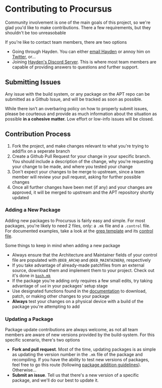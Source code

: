 # Contributing to Procursus
Community involvement is one of the main goals of this project, so we're glad you'd like to make contributions. There a few requirements, but they shouldn't be too unreasobable

If you're like to contact team members, there are two options
- Going through Hayden. You can either [email Hayden](mailto:me@diatr.us) or annoy him on [Twitter](https://twitter.com/Diatrus), or...
- Joining [Hayden's Discord Server](https://diatr.us/discord). This is where most team members are capable of providing answers to questions and further support.

## Submitting Issues
Any issue with the build system, or any package on the APT repo can be submitted as a Github Issue, and will be tracked as soon as possible.

While there isn't an overbaring policy on how to properly submit issues, please be courteous and provide as much information about the situation as possible **in a cohesive matter.** Low effort or low-info issues will be closed.

## Contribution Process
1. Fork the project, and make changes relevant to what you're trying to add/fix on a seperate branch
2. Create a Github Pull Request for your change in your specific branch. You should include a description of the change, why you're requesting your change to be made, and where you tested your change
3. Don't expect your changes to be merge to upstream, since a team member will review your pull request, asking for further possible changes
4. Once all further changes have been met (if any) and your changes are approved, it will be merged to upstream and the APT repository shortly updated

### Adding a New Package
Adding new packages to Procursus is fairly easy and simple. For most packages, you're likely to need 2 files, only: a ``.mk`` file and a ``.control`` file. For documented examples, take a look at the [grep template](./grep.mk.template) and its [control file](./grep.control).

Some things to keep in mind when adding a new package
- Always ensure that the Architecture and Maintainer fields of your control file are populated with ``@DEB_ARCH@`` and ``@DEB_MAINTAINER@``, respectively
- If you take advantage of already-made patchfiles from an external source, download them and implement them to your project. Check out it's done in [``bash.mk``](./bash.mk)
- If the package you're adding only requires a few small edits, try taking advantage of ``sed`` in your packages' setup stage
- Use designated functions found in the [documentation](https://github.com/ProcursusTeam/Procursus/wiki) to download, patch, or making other changes to your package
- **Always** test your changes on a physical device with a build of the package you're attempting to add

### Updating a Package
Package update contributions are always welcome, as not all team members are aware of new versions provided by the build-system. For this specific scenario, there's two options

- **Fork and pull request**. Most of the time, updating packages is as simple as updating the version number in the ``.mk`` file of the package and recompiling. If you have the ability to test new versions of packages, feel free to go this route (following [package addition guidelines](#adding-a-new-package)). Otherwise...
- **Submit an issue**. Tell us that there's a new version of a specific package, and we'll do our best to update it.
